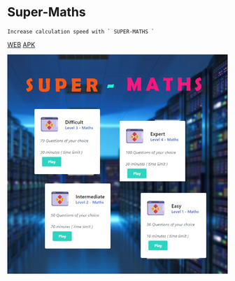 # Super-Maths

    Increase calculation speed with ` SUPER-MATHS `
<a href="https://ultrontheai.github.io/Super-Maths/">WEB</a>
<a href="https://ultrontheai.github.io/Super-Maths/supermaths.apk">APK</a>

<img src="Demo.jpg">

